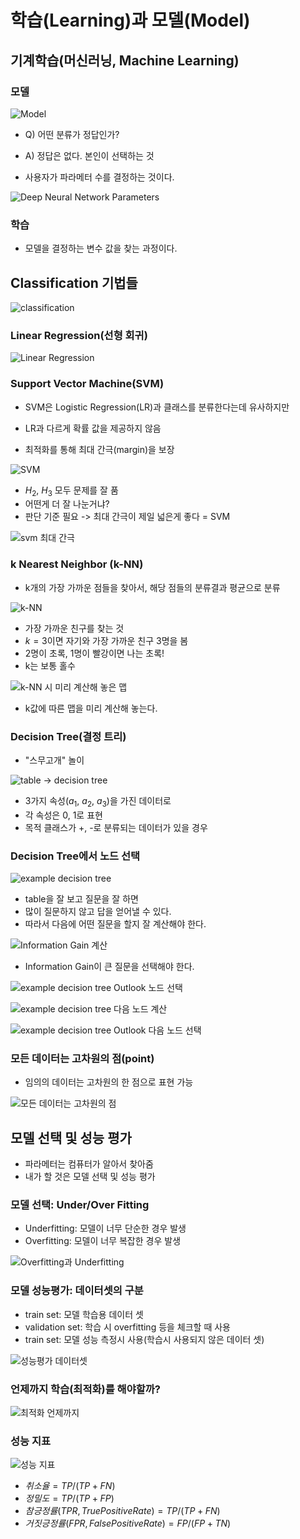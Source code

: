 # 학습(Learning)과 모델(Model)

## 기계학습(머신러닝, Machine Learning)

### 모델

![Model](./images/image-model.png)

- Q) 어떤 분류가 정답인가?
- A) 정답은 없다. 본인이 선택하는 것

- 사용자가 파라메터 수를 결정하는 것이다.

![Deep Neural Network Parameters](./images/image-deep_neural_network_parameters.png)

### 학습

- 모델을 결정하는 변수 값을 찾는 과정이다.

## Classification 기법들

![classification](./images/image-classification.png)

### Linear Regression(선형 회귀)

![Linear Regression](./images/image-linear_regression.png)

### Support Vector Machine(SVM)

- SVM은 Logistic Regression(LR)과 클래스를 분류한다는데 유사하지만
- LR과 다르게 확률 값을 제공하지 않음

- 최적화를 통해 최대 간극(margin)을 보장

![SVM](./images/image-svm.png)

- $H_{2}$, $H_{3}$ 모두 문제를 잘 품
- 어떤게 더 잘 나눈거냐?
- 판단 기준 필요 -> 최대 간극이 제일 넓은게 좋다 = SVM

![svm 최대 간극](./images/image-svm_margin.png)

### k Nearest Neighbor (k-NN)

- k개의 가장 가까운 점들을 찾아서, 해당 점들의 분류결과 평균으로 분류

![k-NN](./images/image-k_NN.png)

- 가장 가까운 친구를 찾는 것
- $k=3$이면 자기와 가장 가까운 친구 3명을 봄
- 2명이 초록, 1명이 빨강이면 나는 초록!
- k는 보통 홀수

![k-NN 시 미리 계산해 놓은 맵](./images/image-k_NN_map.png)

- k값에 따른 맵을 미리 계산해 놓는다.

### Decision Tree(결정 트리)

- "스무고개" 놀이

![table -> decision tree](./images/image-tableToDecisionTree.png)

- 3가지 속성($a_{1}$, $a_{2}$, $a_{3}$)을 가진 데이터로
- 각 속성은 0, 1로 표현
- 목적 클래스가 +, -로 분류되는 데이터가 있을 경우

### Decision Tree에서 노드 선택

![example decision tree](./images/image-example_decision_tree.png)

- table을 잘 보고 질문을 잘 하면
- 많이 질문하지 않고 답을 얻어낼 수 있다.
- 따라서 다음에 어떤 질문을 할지 잘 계산해야 한다.

![Information Gain 계산](./images/image-calculating_information_gain.png)

- Information Gain이 큰 질문을 선택해야 한다.

![example decision tree Outlook 노드 선택](./images/image-decision_tree_node_choice_1.png)

![example decision tree 다음 노드 계산](./images/image-decision_tree_next_node_calculating.png)

![example decision tree Outlook 다음 노드 선택](./images/image-decision_tree_next_node.png)

### 모든 데이터는 고차원의 점(point)

- 임의의 데이터는 고차원의 한 점으로 표현 가능

![모든 데이터는 고차원의 점](./images/image-data_is_point.png)

## 모델 선택 및 성능 평가

- 파라메터는 컴퓨터가 알아서 찾아줌
- 내가 할 것은 모델 선택 및 성능 평가

### 모델 선택: Under/Over Fitting

- Underfitting: 모델이 너무 단순한 경우 발생
- Overfitting: 모델이 너무 복잡한 경우 발생

![Overfitting과 Underfitting](./images/image-Over_Under_fitting.png)

### 모델 성능평가: 데이터셋의 구분

- train set: 모델 학습용 데이터 셋
- validation set: 학습 시 overfitting 등을 체크할 때 사용
- train set: 모델 성능 측정시 사용(학습시 사용되지 않은 데이터 셋)

![성능평가 데이터셋](./images/image-data_set.png)

### 언제까지 학습(최적화)를 해야할까?

![최적화 언제까지](./images/image-optimization.png)

### 성능 지표

![성능 지표](./images/image-performance_metrics.png)

- $취소율 = TP/(TP+FN)$
- $정밀도 = TP/(TP+FP)$
- $참 긍정률(TPR, True Positive Rate) = TP/(TP+FN)$
- $거짓 긍정률(FPR, False Positive Rate) = FP/(FP+TN)$
